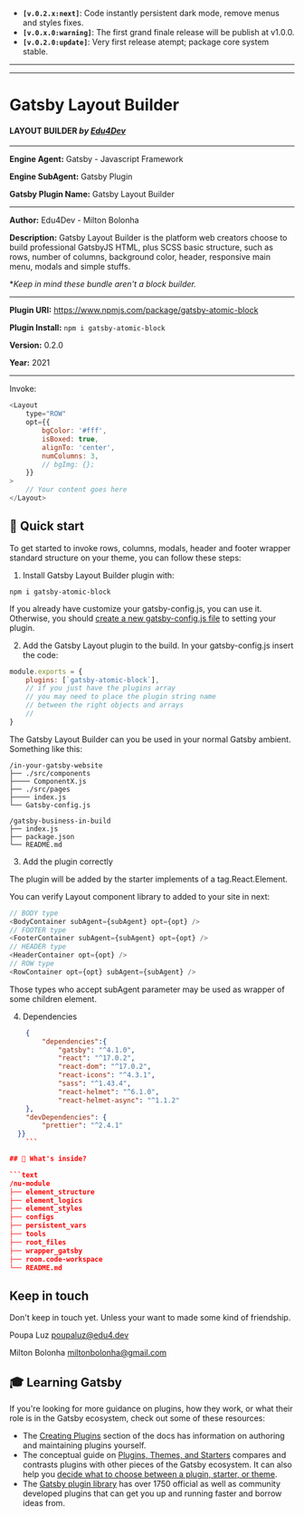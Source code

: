 - **`[v.0.2.x:next]`**: Code instantly persistent dark mode, remove menus and styles fixes.
- **`[v.0.x.0:warning]`**: The first grand finale release will be publish at v1.0.0.
- **`[v.0.2.0:update]`**: Very first release atempt; package core system stable.

---

---

# Gatsby Layout Builder

#### LAYOUT BUILDER _by [Edu4Dev](https://edu4.dev)_

---

**Engine Agent:** Gatsby - Javascript Framework

**Engine SubAgent:** Gatsby Plugin

**Gatsby Plugin Name:** Gatsby Layout Builder

---

**Author:** Edu4Dev - Milton Bolonha

**Description:** Gatsby Layout Builder is the platform
web creators choose to build professional GatsbyJS HTML,
plus SCSS basic structure, such as rows, number of columns,
background color, header, responsive main menu,
modals and simple stuffs.

\*_Keep in mind these bundle aren't a block builder._

---

**Plugin URI:** https://www.npmjs.com/package/gatsby-atomic-block

**Plugin Install:** `npm i gatsby-atomic-block`

**Version:** 0.2.0

**Year:** 2021

---

Invoke:

```js
<Layout
	type="ROW"
	opt={{
		bgColor: '#fff',
		isBoxed: true,
		alignTo: 'center',
		numColumns: 3,
		// bgImg: {};
	}}
>
	// Your content goes here
</Layout>
```

## 🚀 Quick start

To get started to invoke rows, columns, modals, header and footer wrapper
standard structure on your theme, you can follow these steps:

1. Install Gatsby Layout Builder plugin with:

```shell
npm i gatsby-atomic-block
```

If you already have customize your gatsby-config.js, you can use it.
Otherwise, you should [create a new gatsby-config.js file](https://www.gatsbyjs.com/docs/reference/config-files/gatsby-config/) to setting your plugin.

2. Add the Gatsby Layout plugin to the build. In your gatsby-config.js insert the code:

```javascript
module.exports = {
	plugins: [`gatsby-atomic-block`],
	// if you just have the plugins array
	// you may need to place the plugin string name
	// between the right objects and arrays
	//
}
```

The Gatsby Layout Builder can you be used in your normal Gatsby ambient.
Something like this:

```
/in-your-gatsby-website
├── ./src/components
├──── ComponentX.js
├── ./src/pages
├──── index.js
└── Gatsby-config.js

/gatsby-business-in-build
├── index.js
├── package.json
└── README.md

```

3. Add the plugin correctly

The plugin will be added by the starter implements
of a <Layout type="COMPONENT" /> tag.React.Element.

You can verify Layout component library to added to your site in next:

```javascript
// BODY type
<BodyContainer subAgent={subAgent} opt={opt} />
// FOOTER type
<FooterContainer subAgent={subAgent} opt={opt} />
// HEADER type
<HeaderContainer opt={opt} />
// ROW type
<RowContainer opt={opt} subAgent={subAgent} />
```

Those types who accept subAgent parameter may be used as wrapper of some children element.

4. Dependencies

```json
	{
		"dependencies":{
			"gatsby": "^4.1.0",
			"react": "^17.0.2",
			"react-dom": "^17.0.2",
			"react-icons": "^4.3.1",
			"sass": "^1.43.4",
			"react-helmet": "^6.1.0",
			"react-helmet-async": "^1.1.2"
	},
  	"devDependencies": {
    	"prettier": "^2.4.1"
  }}
	```

## 🧐 What's inside?

```text
/nu-module
├── element_structure
├── element_logics
├── element_styles
├── configs
├── persistent_vars
├── tools
├── root_files
├── wrapper_gatsby
├── room.code-workspace
└── README.md
```

## Keep in touch

Don't keep in touch yet. Unless your want to made some kind of friendship.

Poupa Luz <poupaluz@edu4.dev>

Milton Bolonha <miltonbolonha@gmail.com>


## 🎓 Learning Gatsby

If you're looking for more guidance on plugins, how they work, or what their role is in the Gatsby ecosystem, check out some of these resources:

- The [Creating Plugins](https://www.gatsbyjs.com/docs/creating-plugins/) section of the docs has information on authoring and maintaining plugins yourself.
- The conceptual guide on [Plugins, Themes, and Starters](https://www.gatsbyjs.com/docs/plugins-themes-and-starters/) compares and contrasts plugins with other pieces of the Gatsby ecosystem. It can also help you [decide what to choose between a plugin, starter, or theme](https://www.gatsbyjs.com/docs/plugins-themes-and-starters/#deciding-which-to-use).
- The [Gatsby plugin library](https://www.gatsbyjs.com/plugins/) has over 1750 official as well as community developed plugins that can get you up and running faster and borrow ideas from.
